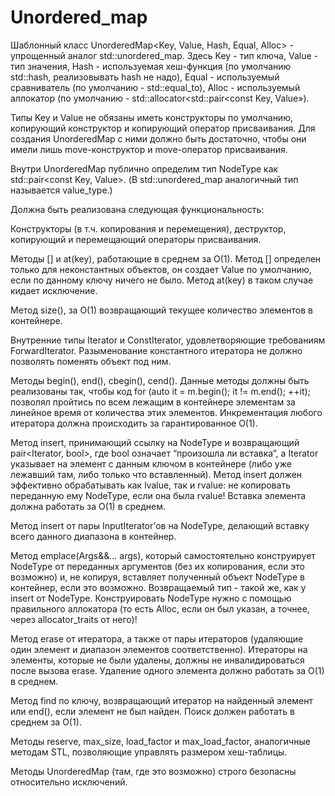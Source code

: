 # Unordered_map
Шаблонный класс UnorderedMap<Key, Value, Hash, Equal, Alloc> - упрощенный аналог std::unordered_map. Здесь Key - тип ключа, Value - тип значения, Hash - используемая хеш-функция (по умолчанию std::hash<Key>, реализовывать hash не надо), Equal - используемый сравниватель (по умолчанию - std::equal_to<Key>), Alloc - используемый аллокатор (по умолчанию - std::allocator<std::pair<const Key, Value»).

Типы Key и Value не обязаны иметь конструкторы по умолчанию, копирующий конструктор и копирующий оператор присваивания. Для создания UnorderedMap с ними должно быть достаточно, чтобы они имели лишь move-конструктор и move-оператор присваивания.

Внутри UnorderedMap публично определим тип NodeType как std::pair<const Key, Value>. (В std::unordered_map аналогичный тип называется value_type.)

Должна быть реализована следующая функциональность:

Конструкторы (в т.ч. копирования и перемещения), деструктор, копирующий и перемещающий операторы присваивания.

Методы [] и at(key), работающие в среднем за O(1). Метод [] определен только для неконстантных объектов, он создает Value по умолчанию, если по данному ключу ничего не было. Метод at(key) в таком случае кидает исключение.

Метод size(), за O(1) возвращающий текущее количество элементов в контейнере.

Внутренние типы Iterator и ConstIterator, удовлетворяющие требованиям ForwardIterator. Разыменование константного итератора не должно позволять поменять объект под ним.

Методы begin(), end(), cbegin(), cend(). Данные методы должны быть реализованы так, чтобы код for (auto it = m.begin(); it != m.end(); ++it); позволял пройтись по всем лежащим в контейнере элементам за линейное время от количества этих элементов. Инкрементация любого итератора должна происходить за гарантированное O(1).

Метод insert, принимающий ссылку на NodeType и возвращающий pair<Iterator, bool>, где bool означает “произошла ли вставка”, а Iterator указывает на элемент с данным ключом в контейнере (либо уже лежавший там, либо только что вставленный). Метод insert должен эффективно обрабатывать как lvalue, так и rvalue: не копировать переданную ему NodeType, если она была rvalue! Вставка элемента должна работать за O(1) в среднем.

Метод insert от пары InputIterator’ов на NodeType, делающий вставку всего данного диапазона в контейнер.

Метод emplace(Args&&... args), который самостоятельно конструирует NodeType от переданных аргументов (без их копирования, если это возможно) и, не копируя, вставляет полученный объект NodeType в контейнер, если это возможно. Возвращаемый тип - такой же, как у insert от NodeType. Конструировать NodeType нужно с помощью правильного аллокатора (то есть Alloc, если он был указан, а точнее, через allocator_traits от него)!

Метод erase от итератора, а также от пары итераторов (удаляющие один элемент и диапазон элементов соответственно). Итераторы на элементы, которые не были удалены, должны не инвалидироваться после вызова erase. Удаление одного элемента должно работать за O(1) в среднем.

Метод find по ключу, возвращающий итератор на найденный элемент или end(), если элемент не был найден. Поиск должен работать в среднем за O(1).

Методы reserve, max_size, load_factor и max_load_factor, аналогичные методам STL, позволяющие управлять размером хеш-таблицы.

Методы UnorderedMap (там, где это возможно) строго безопасны относительно исключений. 